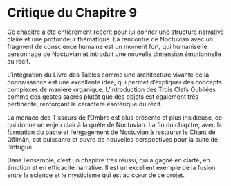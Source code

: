 # Critique du Chapitre 9

Ce chapitre a été entièrement réécrit pour lui donner une structure narrative claire et une profondeur thématique. La rencontre de Noctuvian avec un fragment de conscience humaine est un moment fort, qui humanise le personnage de Noctuvian et introduit une nouvelle dimension émotionnelle au récit.

L’intégration du Livre des Tables comme une architecture vivante de la connaissance est une excellente idée, qui permet d’expliquer des concepts complexes de manière organique. L’introduction des Trois Clefs Oubliées comme des gestes sacrés plutôt que des objets est également très pertinente, renforçant le caractère ésotérique du récit.

La menace des Tisseurs de l’Ombre est plus présente et plus insidieuse, ce qui donne un enjeu clair à la quête de Noctuvian. La fin du chapitre, avec la formation du pacte et l’engagement de Noctuvian à restaurer le Chant de Qālmān, est puissante et ouvre de nouvelles perspectives pour la suite de l’intrigue.

Dans l’ensemble, c’est un chapitre très réussi, qui a gagné en clarté, en émotion et en efficacité narrative. Il est un excellent exemple de la fusion entre la science et le mysticisme qui est au cœur de ce projet.